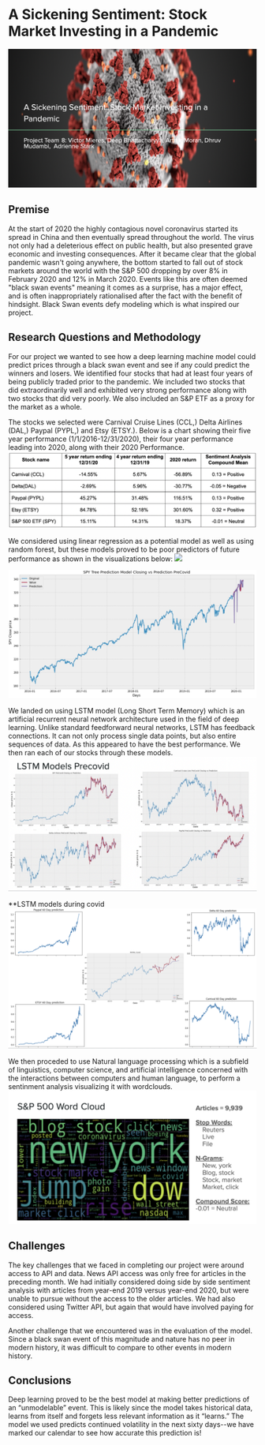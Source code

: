 # **A Sickening Sentiment: Stock Market Investing in a Pandemic**
![](images/presentation_cover.png)

## **Premise**

At the start of 2020 the highly contagious novel coronavirus started its spread in China and then eventually spread throughout the world. The virus not only had a deleterious effect on public health, but also presented grave economic and investing consequences. After it became clear that the global pandemic wasn't going anywhere, the bottom started to fall out of stock markets around the world with the S&P 500 dropping by over 8% in February 2020 and 12% in March 2020. Events like this are often deemed "black swan events" meaning it comes as a surprise, has a major effect, and is often inappropriately rationalised after the fact with the benefit of hindsight. Black Swan events defy modeling which is what inspired our project. 

## **Research Questions and Methodology**

For our project we wanted to see how a deep learning machine model could predict prices through a black swan event and see if any could predict the winners and losers. We  identified four stocks that had at least four years of being publicly traded prior to the pandemic. We included two stocks that did extraordinarily well and exhibited very strong performance along with two stocks that did very poorly. We also included an S&P ETF as a proxy for the market as a whole. 

The stocks we selected were Carnival Cruise Lines (CCL,) Delta Airlines (DAL,) Paypal (PYPL,) and Etsy (ETSY.). Below is a chart showing their five year performance (1/1/2016-12/31/2020), their four year performance leading into 2020, along with their 2020 Performance.
![](images/companies_chosen.png)

We considered using linear regression as a potential model as well as using random forest, but these models proved to be poor predictors of future performance as shown in the visualizations below:
![](images/paypal_precovid_closing_vs_prediction.jpg)

![](images/Tree_decision_spy_precovid_model.jpg)

We landed on using LSTM model (Long Short Term Memory) 
which is an artificial recurrent neural network architecture used in the field of deep learning. Unlike standard feedforward neural networks, LSTM has feedback connections. It can not only process single data points, but also entire sequences of data. As this appeared to have the best performance. We then ran each of our stocks through these models. 
![](images/LSTM_model_precovid.png)

**LSTM models during covid
![](images/LSTM_model_covid.png)


We then proceded to use Natural language processing which is a subfield of linguistics, computer science, and artificial intelligence concerned with the interactions between computers and human language, to perform a sentinment analysis visualizing it with wordclouds.
![](images/SPY_wordcloud.png)



## **Challenges**

The key challenges that we faced in completing our project were around access to API and data. News API access was only free for articles in the preceding month. We had initially considered doing side by side sentiment analysis with articles from year-end 2019 versus year-end 2020, but were unable to pursue without the access to the older articles. We had also considered using Twitter API, but again that would have involved paying for access.

Another challenge that we encountered was in the evaluation of the model. Since a black swan event of this magnitude and nature has no peer in modern history, it was difficult to compare to other events in modern history.

## **Conclusions**

Deep learning proved to be the best model at making better predictions of an “unmodelable” event. This is likely since the model takes historical data, learns from itself and forgets less relevant information as it “learns.” The model we used predicts continued volatility in the next sixty days--we have marked our calendar to see how accurate this prediction is!

